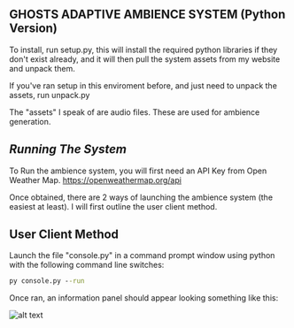 GHOSTS ADAPTIVE AMBIENCE SYSTEM (Python Version)
---------------------------------------------------------------------------

To install, run setup.py, this will install the required python libraries if they don't exist already, and it will then pull the system assets from my website and unpack them.

If you've ran setup in this enviroment before, and just need to unpack the assets, run unpack.py

The "assets" I speak of are audio files. These are used for ambience generation.

*Running The System*
----------------------

To Run the ambience system, you will first need an API Key from Open Weather Map. 
https://openweathermap.org/api

Once obtained, there are 2 ways of launching the ambience system (the easiest at least). I will first outline the user client method.


User Client Method
------------------

Launch the file "console.py" in a command prompt window using python with the following command line switches:
```cmd
py console.py --run
```

Once ran, an information panel should appear looking something like this:

![alt text](https://github.com/Ghostcrafter090/Ghost-s-Ambience-System/blob/master/images/console_offline.png?raw=true)